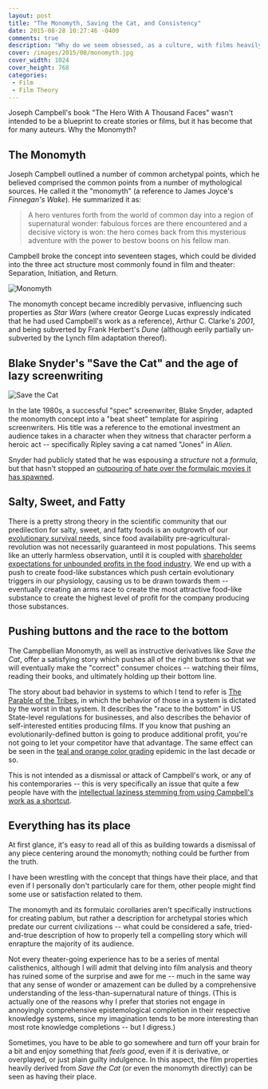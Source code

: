 ```yaml
---
layout: post
title: "The Monomyth, Saving the Cat, and Consistency"
date: 2015-08-28 10:27:46 -0400
comments: true
description: "Why do we seem obsessed, as a culture, with films heavily designed around pandering to the Campbellian Monomyth?"
cover: /images/2015/08/monomyth.jpg
cover_width: 1024
cover_height: 768
categories: 
 - Film
 - Film Theory
---
```


Joseph Campbell's book "The Hero With A Thousand Faces" wasn't intended to be a blueprint to create stories or films, but it has become that for many auteurs. Why the Monomyth?

<!-- more -->

## The Monomyth

Joseph Campbell outlined a number of common archetypal points, which he believed comprised the common points from a number of mythological sources. He called it the "monomyth" (a reference to James Joyce's *Finnegan's Wake*). He summarized it as:

> A hero ventures forth from the world of common day into a region of supernatural wonder: fabulous forces are there encountered and a decisive victory is won: the hero comes back from this mysterious adventure with the power to bestow boons on his fellow man.

Campbell broke the concept into seventeen stages, which could be divided into the three act structure most commonly found in film and theater: Separation, Initiation, and Return.

![Monomyth](/images/2015/08/monomyth.jpg)  

The monomyth concept became incredibly pervasive, influencing such properties as *Star Wars* (where creator George Lucas expressly indicated that he had used Campbell's work as a reference), Arthur C. Clarke's *2001*, and being subverted by Frank Herbert's *Dune* (although eerily partially un-subverted by the Lynch film adaptation thereof).

## Blake Snyder's "Save the Cat" and the age of lazy screenwriting

![Save the Cat](/images/2015/08/monomyth-save-the-cat.jpg)  

In the late 1980s, a successful "spec" screenwriter, Blake Snyder, adapted the monomyth concept into a "beat sheet" template for aspiring screenwriters. His title was a reference to the emotional investment an audience takes in a character when they witness that character perform a heroic act -- specifically Ripley saving a cat named "Jones" in *Alien*.

Snyder had publicly stated that he was espousing a *structure* not a *formula*, but that hasn't stopped an [outpouring of hate over the formulaic movies it has spawned](http://www.slate.com/articles/arts/culturebox/2013/07/hollywood_and_blake_snyder_s_screenwriting_book_save_the_cat.html).

## Salty, Sweet, and Fatty

There is a pretty strong theory in the scientific community that our predilection for salty, sweet, and fatty foods is an outgrowth of our [evolutionary survival needs](http://www.ncbi.nlm.nih.gov/books/NBK53528/), since food availability pre-agricultural-revolution was not necessarily guaranteed in most populations. This seems like an utterly harmless observation, until it is coupled with [shareholder expectations for unbounded profits in the food industry](http://www.npr.org/sections/thesalt/2013/02/26/172969363/how-the-food-industry-manipulates-taste-buds-with-salt-sugar-fat). We end up with a push to create food-like substances which push certain evolutionary triggers in our physiology, causing us to be drawn towards them -- eventually creating an arms race to create the most attractive food-like substance to create the highest level of profit for the company producing those substances.

## Pushing buttons and the race to the bottom

The Campbellian Monomyth, as well as instructive derivatives like *Save the Cat*, offer a satisfying story which pushes all of the right buttons so that *we* will eventually make the "correct" consumer choices -- watching their films, reading their books, and ultimately holding up their bottom line. 

The story about bad behavior in systems to which I tend to refer is [The Parable of the Tribes](http://www.context.org/iclib/ic07/schmoklr/), in which the behavior of those in a system is dictated by the worst in that system. It describes the "race to the bottom" in US State-level regulations for businesses, and also describes the behavior of self-interested entities producing films. If you know that pushing an evolutionarily-defined button is going to produce additional profit, you're not going to let your competitor have that advantage. The same effect can be seen in the [teal and orange color grading](http://priceonomics.com/why-every-movie-looks-sort-of-orange-and-blue/) epidemic in the last decade or so.

This is not intended as a dismissal or attack of Campbell's work, or any of his contemporaries -- this is very specifically an issue that quite a few people have with the [intellectual laziness stemming from using Campbell's work as a shortcut](http://corabuhlert.com/2013/07/22/just-strangle-the-damned-cat-the-problem-of-formulaic-storytelling/).

## Everything has its place

At first glance, it's easy to read all of this as building towards a dismissal of any piece centering around the monomyth; nothing could be further from the truth.

I have been wrestling with the concept that things have their place, and that even if I personally don't particularly care for them, other people might find some use or satisfaction related to them.

The monomyth and its formulaic corollaries aren't specifically instructions for creating pablum, but rather a description for archetypal stories which predate our current civilizations -- what could be considered a safe, tried-and-true description of how to properly tell a compelling story which will enrapture the majority of its audience.

Not every theater-going experience has to be a series of mental calisthenics, although I will admit that delving into film analysis and theory has ruined some of the surprise and awe for me -- much in the same way that any sense of wonder or amazement can be dulled by a comprehensive understanding of the less-than-supernatural nature of things. (This is actually one of the reasons why I prefer that stories not engage in annoyingly comprehensive epistemological completion in their respective knowledge systems, since my imagination tends to be more interesting than most rote knowledge completions -- but I digress.)

Sometimes, you have to be able to go somewhere and turn off your brain for a bit and enjoy something that *feels good*, even if it is derivative, or overplayed, or just plain guilty indulgence. In this aspect, the film properties heavily derived from *Save the Cat* (or even the monomyth directly) can be seen as having their place.  

